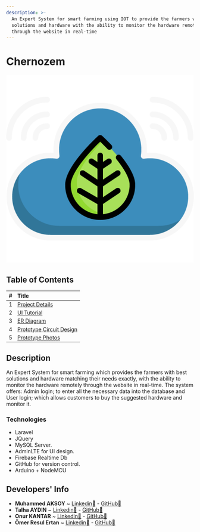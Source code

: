 ```yaml
---
description: >-
  An Expert System for smart farming using IOT to provide the farmers with best
  solutions and hardware with the ability to monitor the hardware remotely
  through the website in real-time
---
```


# Chernozem

![](.gitbook/assets/logo.png)

## Table of Contents

| \# | Title |
| :--- | :--- |
| 1 | [Project Details](project-details/) |
| 2 | [UI Tutorial](ui-tutorial/) |
| 3 | [ER Diagram](er-diagram.md) |
| 4 | [Prototype Circuit Design](prototype-circuit-design.md) |
| 5 | [Prototype Photos](prototype-photos.md) |

## Description

An Expert System for smart farming which provides the farmers with best solutions and hardware matching their needs exactly, with the ability to monitor the hardware remotely through the website in real-time. The system offers: Admin login; to enter all the necessary data into the database and User login; which allows customers to buy the suggested hardware and monitor it.

### Technologies

* Laravel
* JQuery
* MySQL Server.
* AdminLTE for UI design.
* Firebase Realtime Db
* GitHub for version control.
* Arduino + NodeMCU

## Developers' Info

* **Muhammed AKSOY** ~ [Linkedin🔗](https://www.linkedin.com/in/mhdb96/) - [GitHub🔗](https://github.com/mhdb96)
* **Talha AYDIN** ~ [Linkedin🔗](https://www.linkedin.com/in/talha-aydin/) - [GitHub🔗](https://github.com/talhaaydn)
* **Onur KANTAR** ~ [Linkedin🔗](https://www.linkedin.com/in/onur-kantar-580ab1ab/) - [GitHub🔗](https://github.com/simiyen)
* **Ömer Resul Ertan** ~ [Linkedin🔗](https://www.linkedin.com/in/%C3%B6mer-resul-ertan-37ab33156/) - [GitHub🔗](https://github.com/Omerertan)

